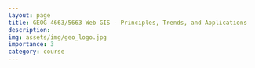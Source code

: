 ```yaml
---
layout: page
title: GEOG 4663/5663 Web GIS - Principles, Trends, and Applications
description: 
img: assets/img/geo_logo.jpg
importance: 3
category: course
---
```

